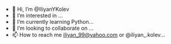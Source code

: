 - 👋 Hi, I’m @IliyanYKolev
- 👀 I’m interested in ...
- 🌱 I’m currently learning Python...
- 💞️ I’m looking to collaborate on ...
- 📫 How to reach me iliyan_99@yahoo.com or @iliyan_.kolev...

<!---
IliyanYKolev/IliyanYKolev is a ✨ special ✨ repository because its `README.md` (this file) appears on your GitHub profile.
You can click the Preview link to take a look at your changes.
--->
